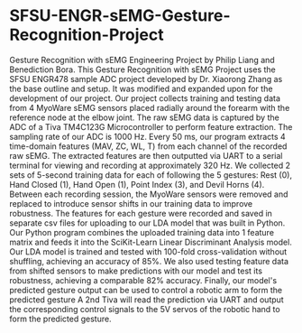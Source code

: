 # SFSU-ENGR-sEMG-Gesture-Recognition-Project
Gesture Recognition with sEMG Engineering Project by Philip Liang and Benediction Bora.
This Gesture Recognition with sEMG Project uses the SFSU ENGR478 sample ADC project developed by Dr. Xiaorong Zhang as the base outline and setup. 
It was modified and expanded upon for the development of our project.
Our project collects training and testing data from 4 MyoWare sEMG sensors placed radially around the forearm with the reference node at the elbow joint.
The raw sEMG data is captured by the ADC of a Tiva TM4C123G Microcontroller to perform feature extraction.
The sampling rate of our ADC is 1000 Hz. Every 50 ms, our program extracts 4 time-domain features (MAV, ZC, WL, T) from each channel of the recorded raw sEMG.
The extracted features are then outputted via UART to a serial terminal for viewing and recording at approximately 320 Hz.
We collected 2 sets of 5-second training data for each of following the 5 gestures: Rest (0), Hand Closed (1), Hand Open (1), Point Index (3), and Devil Horns (4).
Between each recording session, the MyoWare sensors were removed and replaced to introduce sensor shifts in our training data to improve robustness.
The features for each gesture were recorded and saved in separate csv files for uploading to our LDA model that was built in Python.
Our Python program combines the uploaded training data into 1 feature matrix and feeds it into the SciKit-Learn Linear Discriminant Analysis model.
Our LDA model is trained and tested with 100-fold cross-validation without shuffling, achieving an accuracy of 85%.
We also used testing feature data from shifted sensors to make predictions with our model and test its robustness, achieving a comparable 82% accuracy.
Finally, our model's predicted gesture output can be used to control a robotic arm to form the predicted gesture
A 2nd Tiva will read the prediction via UART and output the corresponding control signals to the 5V servos of the robotic hand to form the predicted gesture.
